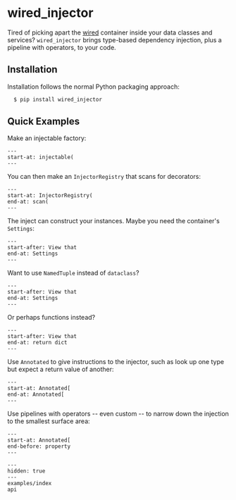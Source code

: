 # wired_injector

Tired of picking apart the [wired](wired:index) container inside your data classes and services?
`wired_injector` brings type-based dependency injection, plus a pipeline with operators, to your code.

## Installation

Installation follows the normal Python packaging approach:

```bash
  $ pip install wired_injector
```

## Quick Examples

Make an injectable factory:

```{literalinclude} ../examples/usage/simple_injectable/factories.py
---
start-at: injectable(
---
```

You can then make an `InjectorRegistry` that scans for decorators:

```{literalinclude} ../examples/usage/simple_injectable/__init__.py
---
start-at: InjectorRegistry(
end-at: scan(
---
```

The inject can construct your instances.
Maybe you need the container's `Settings`:

```{literalinclude} ../examples/usage/injected_settings/factories.py
---
start-after: View that
end-at: Settings
---
```

Want to use `NamedTuple` instead of `dataclass`?

```{literalinclude} ../examples/usage/named_tuples/factories.py
---
start-after: View that
end-at: Settings
---
```

Or perhaps functions instead?

```{literalinclude} ../examples/usage/functions/factories.py
---
start-after: View that
end-at: return dict
---
```

Use `Annotated` to give instructions to the injector, such as look up one type but expect a return value of another:

```{literalinclude} ../examples/usage/annotations/factories.py
---
start-at: Annotated[
end-at: Annotated[
---
```

Use pipelines with operators -- even custom -- to narrow down the injection to the smallest surface area:

```{literalinclude} ../examples/usage/pipelines/factories.py
---
start-at: Annotated[
end-before: property
---
```

```{toctree}
---
hidden: true
---
examples/index
api
```
